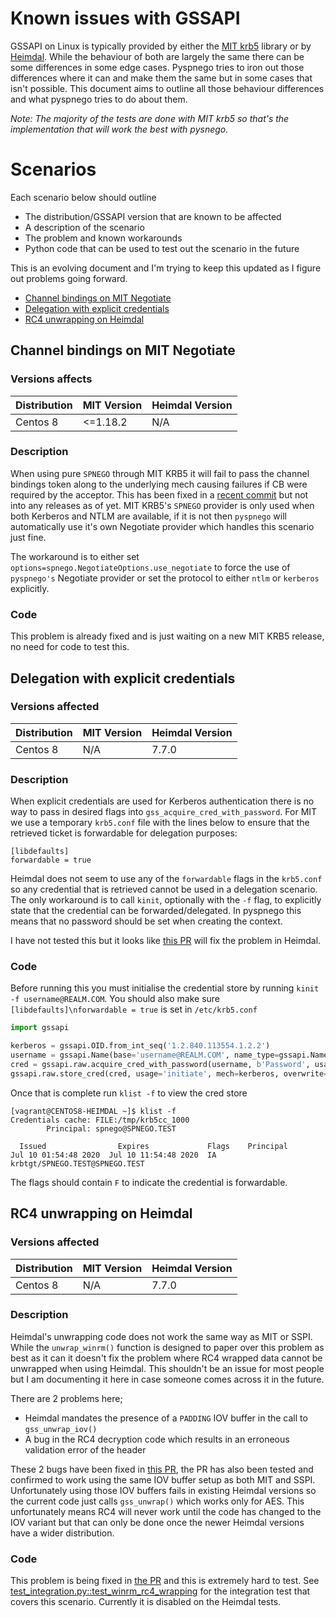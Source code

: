 # Known issues with GSSAPI

GSSAPI on Linux is typically provided by either the [MIT krb5](http://web.mit.edu/kerberos/) library or by
[Heimdal](https://github.com/heimdal/heimdal). While the behaviour of both are largely the same there can be some
differences in some edge cases. Pyspnego tries to iron out those differences where it can and make them the same but
in some cases that isn't possible. This document aims to outline all those behaviour differences and what pyspnego
tries to do about them.

_Note: The majority of the tests are done with MIT krb5 so that's the implementation that will work the best with pysnego._


# Scenarios

Each scenario below should outline

* The distribution/GSSAPI version that are known to be affected
* A description of the scenario
* The problem and known workarounds
* Python code that can be used to test out the scenario in the future

This is an evolving document and I'm trying to keep this updated as I figure out problems going forward.

* [Channel bindings on MIT Negotiate](#channel-bindings-on-mit-negotiate)
* [Delegation with explicit credentials](#delegation-with-explicit-credentials)
* [RC4 unwrapping on Heimdal](#rc4-unwrapping-on-heimdal)


## Channel bindings on MIT Negotiate

### Versions affects

| Distribution | MIT Version | Heimdal Version |
|-|-|-|
| Centos 8 | <=1.18.2 | N/A |

### Description

When using pure `SPNEGO` through MIT KRB5 it will fail to pass the channel bindings token along to the underlying
mech causing failures if CB were required by the acceptor. This has been fixed in a
[recent commit](https://github.com/krb5/krb5/commit/d16325a24c34ec9a5f6fb4910987f162e0d4d9cd) but not into any releases
as of yet. MIT KRB5's `SPNEGO` provider is only used when both Kerberos and NTLM are available, if it is not then
`pyspnego` will automatically use it's own Negotiate provider which handles this scenario just fine.

The workaround is to either set `options=spnego.NegotiateOptions.use_negotiate` to force the use of `pyspnego's`
Negotiate provider or set the protocol to either `ntlm` or `kerberos` explicitly.

### Code

This problem is already fixed and is just waiting on a new MIT KRB5 release, no need for code to test this.


## Delegation with explicit credentials

### Versions affected

| Distribution | MIT Version | Heimdal Version |
|-|-|-|
| Centos 8 | N/A | 7.7.0 |

### Description

When explicit credentials are used for Kerberos authentication there is no way to pass in desired flags into
`gss_acquire_cred_with_password`. For MIT we use a temporary `krb5.conf` file with the lines below to ensure that the
retrieved ticket is forwardable for delegation purposes:

```text
[libdefaults]
forwardable = true
```

Heimdal does not seem to use any of the `forwardable` flags in the `krb5.conf` so any credential that is retrieved
cannot be used in a delegation scenario. The only workaround is to call `kinit`, optionally with the `-f` flag, to
explicitly state that the credential can be forwarded/delegated. In pyspnego this means that no password should be set
when creating the context.

I have not tested this but it looks like [this PR](https://github.com/heimdal/heimdal/pull/738) will fix the problem
in Heimdal.

### Code

Before running this you must initialise the credential store by running `kinit -f username@REALM.COM`. You should also
make sure `[libdefaults]\nforwardable = true` is set in `/etc/krb5.conf`

```python
import gssapi

kerberos = gssapi.OID.from_int_seq('1.2.840.113554.1.2.2')
username = gssapi.Name(base='username@REALM.COM', name_type=gssapi.NameType.user)
cred = gssapi.raw.acquire_cred_with_password(username, b'Password', usage='initiate', mechs=[kerberos]).creds
gssapi.raw.store_cred(cred, usage='initiate', mech=kerberos, overwrite=True)
```

Once that is complete run `klist -f` to view the cred store

```text
[vagrant@CENTOS8-HEIMDAL ~]$ klist -f
Credentials cache: FILE:/tmp/krb5cc_1000
        Principal: spnego@SPNEGO.TEST

  Issued                Expires             Flags    Principal
Jul 10 01:54:48 2020  Jul 10 11:54:48 2020  IA     krbtgt/SPNEGO.TEST@SPNEGO.TEST
```

The flags should contain `F` to indicate the credential is forwardable.


## RC4 unwrapping on Heimdal

### Versions affected

| Distribution | MIT Version | Heimdal Version |
|-|-|-|
| Centos 8 | N/A | 7.7.0 |

### Description

Heimdal's unwrapping code does not work the same way as MIT or SSPI. While the `unwrap_winrm()` function is designed
to paper over this problem as best as it can it doesn't fix the problem where RC4 wrapped data cannot be unwrapped when
using Heimdal. This shouldn't be an issue for most people but I am documenting it here in case someone comes across it
in the future.

There are 2 problems here;

* Heimdal mandates the presence of a `PADDING` IOV buffer in the call to `gss_unwrap_iov()`
* A bug in the RC4 decryption code which results in an erroneous validation error of the header

These 2 bugs have been fixed in [this PR](https://github.com/heimdal/heimdal/pull/740), the PR has also been tested and
confirmed to work using the same IOV buffer setup as both MIT and SSPI. Unfortunately using those IOV buffers fails
in existing Heimdal versions so the current code just calls `gss_unwrap()` which works only for AES. This unfortunately
means RC4 will never work until the code has changed to the IOV variant but that can only be done once the newer
Heimdal versions have a wider distribution.

### Code

This problem is being fixed in [the PR](https://github.com/heimdal/heimdal/pull/740) and this is extremely hard to
test. See [test_integration.py::test_winrm_rc4_wrapping](../tests/integration/templates/test_integration.py.tmpl) for
the integration test that covers this scenario. Currently it is disabled on the Heimdal tests.

